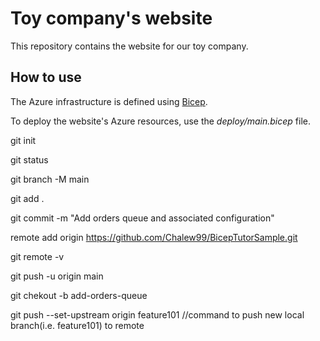 # Toy company's website

This repository contains the website for our toy company.

## How to use

The Azure infrastructure is defined using [Bicep](/azure/azure-resource-manager/bicep).

To deploy the website's Azure resources, use the _deploy/main.bicep_ file.

git init

git status

git branch -M main

git add .

git commit -m "Add orders queue and associated configuration"

remote add origin https://github.com/Chalew99/BicepTutorSample.git

git remote -v

git push -u origin main

git chekout -b add-orders-queue

git push --set-upstream origin feature101 //command to push new local branch(i.e. feature101) to remote

